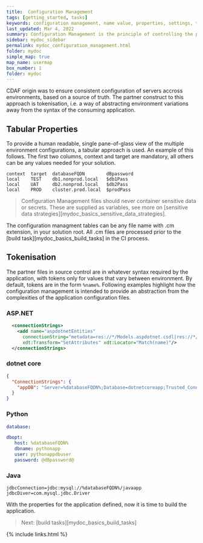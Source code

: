 ```yaml
---
title:  Configuration Management
tags: [getting_started, tasks]
keywords: configuration management, name value, properties, settings, tokenisation
last_updated: Mar 4, 2022
summary: Configuration Management is the principle of controlling the properties and settings of environments from source control, to provide transparency and traceability of current state and changes over time.
sidebar: mydoc_sidebar
permalink: mydoc_configuration_management.html
folder: mydoc
simple_map: true
map_name: usermap
box_number: 1
folder: mydoc
---
```


CDAF origin was to ensure consistent configuration of servers accross environments, based on a source of truth. The partner construct to this approach is tokenisation, i.e. a way of abstracting environment variations away from the syntax of the consuming application.

## Tabular Properties

To provide a human readable, single pane-of-glass view of the multiple environment configurations, a tabular approach is used. An example of this follows. The first two columns, context and target are mandatory, all others can be any values needed for your solution.

```
context  target  databaseFQDN        dBpassword
local    TEST    db1.nonprod.local   $db1Pass
local    UAT     db2.nonprod.local   $db2Pass
local    PROD    cluster.prod.local  $prodPass
```

> Configuration Management files should never container sensitive data or secrets. These are supplied as variables, see more on [sensitive data strategies][mydoc_basics_sensitive_data_strategies].

The configuration managment tables can be any file name with .cm extension, in your solution root. All .cm files are processed prior to the [build task][mydoc_basics_build_tasks] in the CI process.

## Tokenisation

The partner files in source control are in whatever syntax required by the application, with tokens only for values that vary between environment. By default, tokens are in the form ``%name%``. Following examples highlight how the configuration management is intended to provide an abstraction from the complexities of the application configuration files.

### ASP.NET

``` xml
  <connectionStrings>
    <add name="aspdotnetEntities"
      connectionString="metadata=res://*/Models.aspdotnet.csdl|res://*/Models.aspdotnet.ssdl|res://*/Models.aspdotnet.msl;provider=System.Data.SqlClient;provider connection string=&quot;data source=%databaseFQDN%;initial catalog=aspdotnetapp;integrated security=True;multipleactiveresultsets=True;application name=EntityFramework&quot;" providerName="System.Data.EntityClient"
      xdt:Transform="SetAttributes" xdt:Locator="Match(name)"/>
  </connectionStrings>
```

### dotnet core

``` json
{
  "ConnectionStrings": {
    "appDB": "Server=%databaseFQDN%;Database=dotnetcoreapp;Trusted_Connection=True;"
  }
}
```

### Python

``` yaml
database: 

dbopt:
   host: %databaseFQDN%
   dbname: pythonapp
   user: pythonappdbuser
   password: @dBpassword@
```

### Java

``` properties
jdbcConnection=jdbc:mysql://%databaseFQDN%/javaapp
jdbcDiver=com.mysql.jdbc.Driver
```

With the properties for the application defined, now it is time to build the application.

> Next: [build tasks][mydoc_basics_build_tasks]

{% include links.html %}
